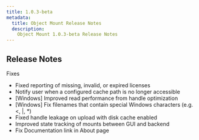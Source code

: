 ```yaml
---
title: 1.0.3-beta
metadata:
  title: Object Mount Release Notes
  description:
    Object Mount 1.0.3-beta Release Notes
---
```

## Release Notes

Fixes
- Fixed reporting of missing, invalid, or expired licenses
- Notify user when a configured cache path is no longer accessible
- [Windows] Improved read performance from handle optimization
- [Windows] Fix filenames that contain special Windows characters (e.g. <, |, *)
- Fixed handle leakage on upload with disk cache enabled
- Improved state tracking of mounts between GUI and backend
- Fix Documentation link in About page

